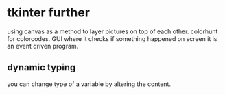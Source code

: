 # tkinter further
using canvas as a method to layer pictures on top of each other.
colorhunt for colorcodes.
GUI where it checks if something happened on screen it is an event
driven program.

## dynamic typing
you can change type of a variable by altering the content.
